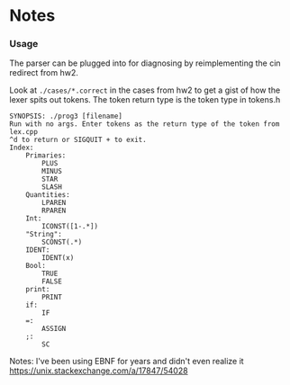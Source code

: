 # Notes

### Usage
The parser can be plugged into for diagnosing by reimplementing the cin redirect from hw2.

Look at `./cases/*.correct` in the cases from hw2 to get a gist of how the lexer spits out tokens. The token return type is the token type in tokens.h

```
SYNOPSIS: ./prog3 [filename]
Run with no args. Enter tokens as the return type of the token from lex.cpp
^d to return or SIGQUIT + to exit.
Index:
    Primaries:
        PLUS
        MINUS
        STAR
        SLASH
    Quantities:
        LPAREN
        RPAREN
    Int:
        ICONST([1-.*])
    "String":
        SCONST(.*)
    IDENT:
        IDENT(x)
    Bool:
        TRUE
        FALSE
    print:
        PRINT
    if:
        IF
    =:
        ASSIGN
    ;:
        SC
```

Notes:
I've been using EBNF for years and didn't even realize it
<https://unix.stackexchange.com/a/17847/54028>
